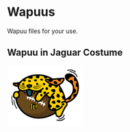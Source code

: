 # Wapuus
Wapuu files for your use.

<h2>Wapuu in Jaguar Costume</h2>
<p>
<a href=“/sbrinley/wapuus/tree/master/jags" target="_blank"><img src="/jags/wapuu-jags.png" alt="Wapuu in Jaguar Costume" style="max-width:100%;"></a>
</p>